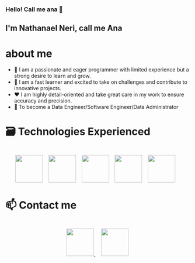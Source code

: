 ### Hello! Call me ana 👋
## I'm Nathanael Neri, call me Ana

# about me

- 🤵‍ I am a passionate and eager programmer with limited experience but a strong desire to learn and grow.
- 🧠 I am a fast learner and excited to take on challenges and contribute to innovative projects.
- ❤️ I am highly detail-oriented and take great care in my work to ensure accuracy and precision.
- 🎯 To become a Data Engineer/Software Engineer/Data Administrator

# 🗃️ Technologies Experienced

<br />
<div align="center">
  <span>
    <img height="75" src="https://github.com/nrnopq/nrnopq/blob/main/images/mysql.png?raw=true"/>
  </span>
  &nbsp;&nbsp;
  <span>
    <img height="75" src="https://github.com/nrnopq/nrnopq/blob/main/images/git.png?raw=true"/>
  </span>
  &nbsp;&nbsp;
  <span>
    <img height="75" src="https://github.com/nrnopq/nrnopq/blob/main/images/java.png?raw=true"/>
  </span>
  &nbsp;&nbsp;
  <span>
    <img height="75" src="https://github.com/nrnopq/nrnopq/blob/main/images/codeigniter.png?raw=true"/>
  </span>
  &nbsp;&nbsp;
  <span>
    <img height="75" src="https://github.com/nrnopq/nrnopq/blob/main/images/python.png?raw=true"/>
  </span>
  &nbsp;&nbsp;
</div>

# 📫 Contact me
<br />
<div align="center">
  <a align="left" href="mailto:nathanael.neri1208@gmail.com">
    <img height="75" src="https://github.com/nrnopq/nrnopq/blob/main/images/email.png?raw=true"/>
  </a>
  &nbsp;&nbsp;&nbsp;
  <a align="left" href="https://www.linkedin.com/in/nrnopq/">
    <img height="75" src="https://github.com/nrnopq/nrnopq/blob/main/images/linkedIn.png?raw=true"/>
  </a>
</div>

